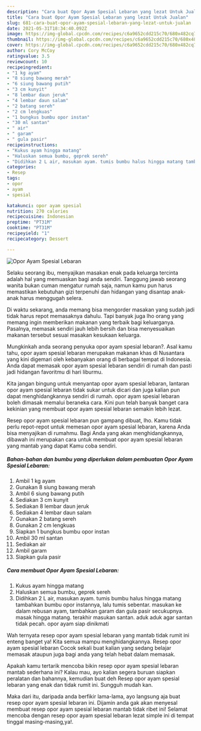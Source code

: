 ```yaml
---
description: "Cara buat Opor Ayam Spesial Lebaran yang lezat Untuk Jualan"
title: "Cara buat Opor Ayam Spesial Lebaran yang lezat Untuk Jualan"
slug: 681-cara-buat-opor-ayam-spesial-lebaran-yang-lezat-untuk-jualan
date: 2021-05-31T18:34:40.092Z
image: https://img-global.cpcdn.com/recipes/c6a9652cdd215c70/680x482cq70/opor-ayam-spesial-lebaran-foto-resep-utama.jpg
thumbnail: https://img-global.cpcdn.com/recipes/c6a9652cdd215c70/680x482cq70/opor-ayam-spesial-lebaran-foto-resep-utama.jpg
cover: https://img-global.cpcdn.com/recipes/c6a9652cdd215c70/680x482cq70/opor-ayam-spesial-lebaran-foto-resep-utama.jpg
author: Cory McCoy
ratingvalue: 3.5
reviewcount: 10
recipeingredient:
- "1 kg ayam"
- "8 siung bawang merah"
- "6 siung bawang putih"
- "3 cm kunyit"
- "8 lembar daun jeruk"
- "4 lembar daun salam"
- "2 batang sereh"
- "2 cm lengkuas"
- "1 bungkus bumbu opor instan"
- "30 ml santan"
- " air"
- " garam"
- " gula pasir"
recipeinstructions:
- "Kukus ayam hingga matang"
- "Haluskan semua bumbu, geprek sereh"
- "Didihkan 2 L air, masukan ayam. tumis bumbu halus hingga matang tambahkan bumbu opor instannya, lalu tumis sebentar. masukan ke dalam rebusan ayam, tambahkan garam dan gula pasir secukupnya. masak hingga matang. terakhir masukan santan. aduk aduk agar santan tidak pecah. opor ayam siap dinikmati"
categories:
- Resep
tags:
- opor
- ayam
- spesial

katakunci: opor ayam spesial 
nutrition: 270 calories
recipecuisine: Indonesian
preptime: "PT31M"
cooktime: "PT31M"
recipeyield: "1"
recipecategory: Dessert

---
```



![Opor Ayam Spesial Lebaran](https://img-global.cpcdn.com/recipes/c6a9652cdd215c70/680x482cq70/opor-ayam-spesial-lebaran-foto-resep-utama.jpg)

Selaku seorang ibu, menyajikan masakan enak pada keluarga tercinta adalah hal yang memuaskan bagi anda sendiri. Tanggung jawab seorang  wanita bukan cuman mengatur rumah saja, namun kamu pun harus memastikan kebutuhan gizi terpenuhi dan hidangan yang disantap anak-anak harus menggugah selera.

Di waktu  sekarang, anda memang bisa mengorder masakan yang sudah jadi tidak harus repot memasaknya dahulu. Tapi banyak juga lho orang yang memang ingin memberikan makanan yang terbaik bagi keluarganya. Pasalnya, memasak sendiri jauh lebih bersih dan bisa menyesuaikan makanan tersebut sesuai masakan kesukaan keluarga. 



Mungkinkah anda seorang penyuka opor ayam spesial lebaran?. Asal kamu tahu, opor ayam spesial lebaran merupakan makanan khas di Nusantara yang kini digemari oleh kebanyakan orang di berbagai tempat di Indonesia. Anda dapat memasak opor ayam spesial lebaran sendiri di rumah dan pasti jadi hidangan favoritmu di hari liburmu.

Kita jangan bingung untuk menyantap opor ayam spesial lebaran, lantaran opor ayam spesial lebaran tidak sukar untuk dicari dan juga kalian pun dapat menghidangkannya sendiri di rumah. opor ayam spesial lebaran boleh dimasak memalui beraneka cara. Kini pun telah banyak banget cara kekinian yang membuat opor ayam spesial lebaran semakin lebih lezat.

Resep opor ayam spesial lebaran pun gampang dibuat, lho. Kamu tidak perlu repot-repot untuk memesan opor ayam spesial lebaran, karena Anda bisa menyajikan di rumahmu. Bagi Anda yang akan menghidangkannya, dibawah ini merupakan cara untuk membuat opor ayam spesial lebaran yang mantab yang dapat Kamu coba sendiri.

<!--inarticleads1-->

##### Bahan-bahan dan bumbu yang diperlukan dalam pembuatan Opor Ayam Spesial Lebaran:

1. Ambil 1 kg ayam
1. Gunakan 8 siung bawang merah
1. Ambil 6 siung bawang putih
1. Sediakan 3 cm kunyit
1. Sediakan 8 lembar daun jeruk
1. Sediakan 4 lembar daun salam
1. Gunakan 2 batang sereh
1. Gunakan 2 cm lengkuas
1. Siapkan 1 bungkus bumbu opor instan
1. Ambil 30 ml santan
1. Sediakan  air
1. Ambil  garam
1. Siapkan  gula pasir




<!--inarticleads2-->

##### Cara membuat Opor Ayam Spesial Lebaran:

1. Kukus ayam hingga matang
1. Haluskan semua bumbu, geprek sereh
1. Didihkan 2 L air, masukan ayam. tumis bumbu halus hingga matang tambahkan bumbu opor instannya, lalu tumis sebentar. masukan ke dalam rebusan ayam, tambahkan garam dan gula pasir secukupnya. masak hingga matang. terakhir masukan santan. aduk aduk agar santan tidak pecah. opor ayam siap dinikmati




Wah ternyata resep opor ayam spesial lebaran yang mantab tidak rumit ini enteng banget ya! Kita semua mampu menghidangkannya. Resep opor ayam spesial lebaran Cocok sekali buat kalian yang sedang belajar memasak ataupun juga bagi anda yang telah hebat dalam memasak.

Apakah kamu tertarik mencoba bikin resep opor ayam spesial lebaran mantab sederhana ini? Kalau mau, ayo kalian segera buruan siapkan peralatan dan bahannya, kemudian buat deh Resep opor ayam spesial lebaran yang enak dan tidak rumit ini. Sungguh mudah kan. 

Maka dari itu, daripada anda berfikir lama-lama, ayo langsung aja buat resep opor ayam spesial lebaran ini. Dijamin anda gak akan menyesal membuat resep opor ayam spesial lebaran mantab tidak ribet ini! Selamat mencoba dengan resep opor ayam spesial lebaran lezat simple ini di tempat tinggal masing-masing,ya!.

